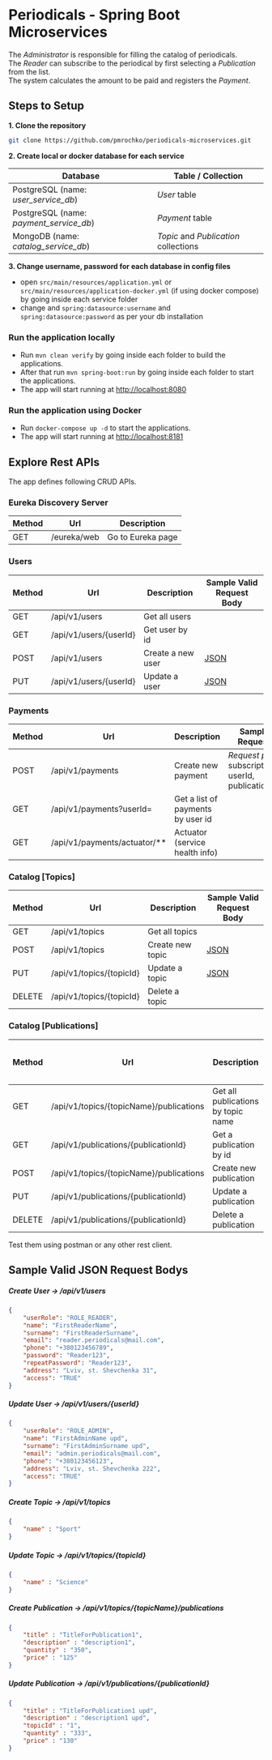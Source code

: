 # Periodicals - Spring Boot Microservices

  The *Administrator* is responsible for filling the catalog of periodicals.\
  The *Reader* can subscribe to the periodical by first selecting a *Publication* from the list.\
  The system calculates the amount to be paid and registers the *Payment*.

## Steps to Setup

**1. Clone the repository**

  ```bash
  git clone https://github.com/pmrochko/periodicals-microservices.git
  ```

**2. Create local or docker database for each service**

   | Database | Table / Collection | 
   | -------- | ------------------ |
   | PostgreSQL (name: *user_service_db*) | *User* table |
   | PostgreSQL (name: *payment_service_db*) | *Payment* table |
   | MongoDB (name: *catalog_service_db*) | *Topic* and *Publication* collections|

**3. Change username, password for each database in config files**

+ open `src/main/resources/application.yml` or `src/main/resources/application-docker.yml` (if using docker compose) by going inside each service folder
+ change and `spring:datasource:username` and `spring:datasource:password` as per your db installation

### Run the application locally

  - Run `mvn clean verify` by going inside each folder to build the applications.
  - After that run `mvn spring-boot:run` by going inside each folder to start the applications.
  - The app will start running at <http://localhost:8080>

### Run the application using Docker

  - Run `docker-compose up -d` to start the applications.
  - The app will start running at <http://localhost:8181>

## Explore Rest APIs

The app defines following CRUD APIs.

### Eureka Discovery Server

| Method | Url         | Description |
| ------ |-------------| ----------- |
| GET    | /eureka/web | Go to Eureka page |

### Users

| Method | Url | Description | Sample Valid Request Body |
| ------ | --- | ----------- | ------------------------- |
| GET    | /api/v1/users | Get all users | |
| GET    | /api/v1/users/{userId} | Get user by id | |
| POST   | /api/v1/users | Create a new user | [JSON](#usercreate) |
| PUT    | /api/v1/users/{userId} | Update a user | [JSON](#userupdate) |

### Payments

| Method | Url                          | Description                       | Sample Valid Request Body |
| ------ |------------------------------|-----------------------------------| ------------------------- |
| POST   | /api/v1/payments             | Create new payment                | *Request params*: subscriptionPeriod, userId, publicationId |
| GET    | /api/v1/payments?userId=     | Get a list of payments by user id | |
| GET    | /api/v1/payments/actuator/** | Actuator (service health info)    | |

### Catalog [Topics]
  
| Method | Url | Description | Sample Valid Request Body |
| ------ | --- | ----------- | ------------------------- |
| GET    | /api/v1/topics | Get all topics | |
| POST   | /api/v1/topics | Create new topic | [JSON](#topiccreate) |
| PUT    | /api/v1/topics/{topicId} | Update a topic | [JSON](#topicupdate) |
| DELETE | /api/v1/topics/{topicId} | Delete a topic | |

### Catalog [Publications]
  
| Method | Url | Description | Sample Valid Request Body |
| ------ | --- | ----------- | ------------------------- |
| GET    | /api/v1/topics/{topicName}/publications | Get all publications by topic name | |
| GET    | /api/v1/publications/{publicationId} | Get a publication by id | |
| POST   | /api/v1/topics/{topicName}/publications | Create new publication | [JSON](#publicationcreate) |
| PUT    | /api/v1/publications/{publicationId}| Update a publication | [JSON](#publicationupdate) |
| DELETE | /api/v1/publications/{publicationId} | Delete a publication | |

Test them using postman or any other rest client.

## Sample Valid JSON Request Bodys

##### <a id="usercreate">Create User -> /api/v1/users</a>
```json
{
    "userRole": "ROLE_READER",
    "name": "FirstReaderName",
    "surname": "FirstReaderSurname",
    "email": "reader.periodicals@mail.com",
    "phone": "+380123456789",
    "password": "Reader123",
    "repeatPassword": "Reader123",
    "address": "Lviv, st. Shevchenka 31",
    "access": "TRUE"
}
```

##### <a id="userupdate">Update User -> /api/v1/users/{userId}</a>
```json
{
    "userRole": "ROLE_ADMIN",
    "name": "FirstAdminName upd",
    "surname": "FirstAdminSurname upd",
    "email": "admin.periodicals@mail.com",
    "phone": "+380123456123",
    "address": "Lviv, st. Shevchenka 222",
    "access": "TRUE"
}
```

##### <a id="topiccreate">Create Topic -> /api/v1/topics</a>
```json
{
    "name" : "Sport"
}
```

##### <a id="topicupdate">Update Topic -> /api/v1/topics/{topicId}</a>
```json
{
    "name" : "Science"
}
```

##### <a id="publicationcreate">Create Publication -> /api/v1/topics/{topicName}/publications</a>
```json
{
    "title" : "TitleForPublication1",
    "description" : "description1",
    "quantity" : "350",
    "price" : "125"
}
```

##### <a id="publicationupdate">Update Publication -> /api/v1/publications/{publicationId}</a>
```json
{
    "title" : "TitleForPublication1 upd",
    "description" : "description1 upd",
    "topicId" : "1",
    "quantity" : "333",
    "price" : "130"
}
```
